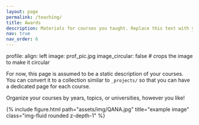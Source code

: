 ```yaml
---
layout: page
permalink: /teaching/
title: Awards
description: Materials for courses you taught. Replace this text with your description.
nav: true
nav_order: 6
---
```

profile:
  align: left
  image: prof_pic.jpg
  image_circular: false # crops the image to make it circular
  
For now, this page is assumed to be a static description of your courses. You can convert it to a collection similar to `_projects/` so that you can have a dedicated page for each course.

Organize your courses by years, topics, or universities, however you like!
<div class="row">
    <div class="col-sm mt-3 mt-md-0">
        {% include figure.html path="assets/img/QANA.jpg" title="example image" class="img-fluid rounded z-depth-1" %}
    </div>
</div>
